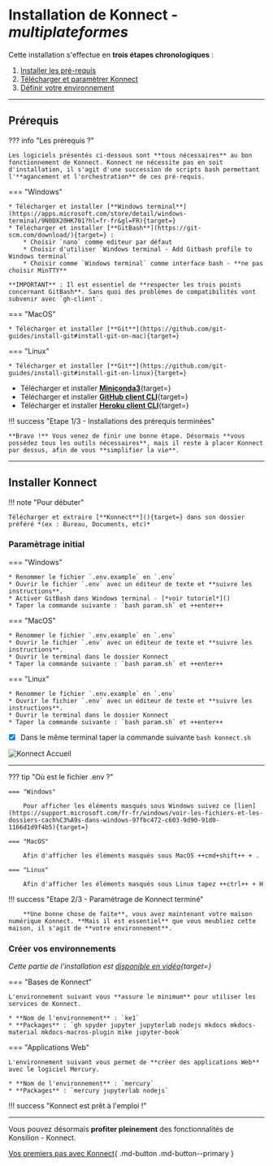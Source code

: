 # **Installation de Konnect** - *multiplateformes*

Cette installation s'effectue en **trois étapes chronologiques** :

1. [Installer les pré-requis](#prerequis)
2. [Télécharger et paramètrer Konnect](#parametrage-initial)
3. [Définir votre environnement](#creer-vos-environnements)

---

## Prérequis

??? info "Les prérequis ?"

    Les logiciels présentés ci-dessous sont **tous nécessaires** au bon fonctionnement de Konnect. Konnect ne nécessite pas en soit d'installation, il s'agit d'une succession de scripts bash permettant l'**agancement et l'orchestration** de ces pré-requis.


=== "Windows"
  
    * Télécharger et installer [**Windows terminal**](https://apps.microsoft.com/store/detail/windows-terminal/9N0DX20HK701?hl=fr-fr&gl=FR){target=}
    * Télécharger et installer [**GitBash**](https://git-scm.com/download/){target=} :
        * Choisir `nano` comme editeur par défaut
        * Choisir d'utiliser `Windows terminal - Add Gitbash profile to Windows terminal`
        * Choisir comme `Windows terminal` comme interface bash - **ne pas choisir MinTTY**   
    
    **IMPORTANT** : Il est essentiel de **respecter les trois points concernant GitBash**. Sans quoi des problèmes de compatibilités vont subvenir avec `gh-client`.

=== "MacOS"
  
    * Télécharger et installer [**Git**](https://github.com/git-guides/install-git#install-git-on-mac){target=}

=== "Linux"

    * Télécharger et installer [**Git**](https://github.com/git-guides/install-git#install-git-on-linux){target=}

* Télécharger et installer [**Miniconda3**](https://docs.conda.io/en/latest/miniconda.html#latest-miniconda-installer-links){target=}
* Télécharger et installer [**GitHub client CLI**](https://cli.github.com/){target=}
* Télécharger et installer [**Heroku client CLI**](https://devcenter.heroku.com/articles/heroku-cli#install-with-an-installer){target=}

!!! success "Etape 1/3 - Installations des prérequis terminées"

    **Bravo !** Vous venez de finir une bonne étape. Désormais **vous possédez tous les outils nécessaires**, mais il reste à placer Konnect par dessus, afin de vous **simplifier la vie**.

---

## Installer Konnect 

!!! note "Pour débuter"

    Télécharger et extraire [**Konnect**](){target=} dans son dossier préféré *(ex : Bureau, Documents, etc)*

### Paramètrage initial

=== "Windows"

    * Renommer le fichier `.env.example` en `.env` 
    * Ouvrir le fichier `.env` avec un éditeur de texte et **suivre les instructions**.
    * Activer GitBash dans Windows terminal - [*voir tutoriel*]()
    * Taper la commande suivante : `bash param.sh` et ++enter++

=== "MacOS"

    * Renommer le fichier `.env.example` en `.env` 
    * Ouvrir le fichier `.env` avec un éditeur de texte et **suivre les instructions**.
    * Ouvrir le terminal dans le dossier Konnect
    * Taper la commande suivante : `bash param.sh` et ++enter++

=== "Linux"

    * Renommer le fichier `.env.example` en `.env` 
    * Ouvrir le fichier `.env` avec un éditeur de texte et **suivre les instructions**.
    * Ouvrir le terminal dans le dossier Konnect
    * Taper la commande suivante : `bash param.sh` et ++enter++
    
- [x] Dans le même terminal taper la commande suivante `bash konnect.sh`


![Konnect Accueil](../images/konnect_accueil.png)

---

??? tip "Où est le fichier .env ?"

    === "Windows"

        Pour afficher les éléments masqués sous Windows suivez ce [lien](https://support.microsoft.com/fr-fr/windows/voir-les-fichiers-et-les-dossiers-cach%C3%A9s-dans-windows-97fbc472-c603-9d90-91d0-1166d1d9f4b5){target=}
        
    === "MacOS"
    
        Afin d'afficher les éléments masqués sous MacOS ++cmd+shift++ + .
    
    === "Linux"
    
        Afin d'afficher les éléments masqués sous Linux tapez ++ctrl++ + H
    
    

!!! success "Etape 2/3 - Paramètrage de Konnect terminé"
    
        **Une bonne chose de faite**, vous avez maintenant votre maison numérique Konnect. **Mais il est essentiel** que vous meubliez cette maison, il s'agit de **votre environnement**.


### Créer vos environnements

*Cette partie de l'installation est [disponible en vidéo](){target=}*
    
=== "Bases de Konnect"

    L'environnement suivant vous **assure le minimum** pour utiliser les services de Konnect.

    * **Nom de l'environnement** : `ke1`
    * **Packages** : `gh spyder jupyter jupyterlab nodejs mkdocs mkdocs-material mkdocs-macros-plugin mike jupyter-book`


=== "Applications Web"

    L'environnement suivant vous permet de **créer des applications Web** avec le logiciel Mercury.

    * **Nom de l'environnement** : `mercury`
    * **Packages** : `mercury jupyterlab nodejs`

!!! success "Konnect est prêt à l'emploi !"

---

Vous pouvez désormais **profiter pleinement** des fonctionnalités de Konsilion - Konnect. 
    
[Vos premiers pas avec Konnect](#){ .md-button .md-button--primary }


<style>
  .md-content__button {
    display: none;
  }
  .md-content__button {
    display: none;
  }
</style>
